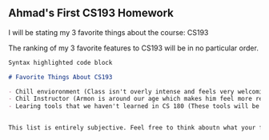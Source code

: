 ## Ahmad's First CS193 Homework

I will be stating my 3 favorite things about the course: CS193 

The ranking of my 3 favorite features to CS193 will be in no particular order.

```markdown
Syntax highlighted code block

# Favorite Things About CS193

- Chill envioronment (Class isn't overly intense and feels very welcoming)
- Chil Instructor (Armon is around our age which makes him feel more relatable)
- Learing tools that we haven't learned in CS 180 (These tools will be a big help and it would be crazy if we didn't know them.


This list is entirely subjective. Feel free to think aboutn what your favorite things about the class are!
